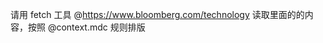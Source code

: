 


<!-- 生成技术文档的 Prompt -->
请用 fetch 工具 @https://www.bloomberg.com/technology 读取里面的的内容，按照 @context.mdc 规则排版